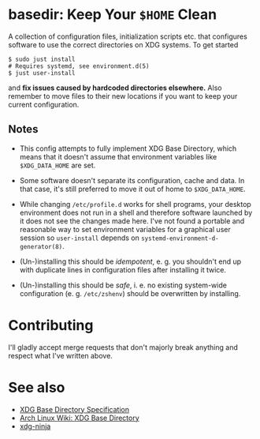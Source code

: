 # basedir: Keep Your `$HOME` Clean
A collection of configuration files, initialization scripts etc. that configures software to use the correct directories on XDG systems.
To get started
```
$ sudo just install
# Requires systemd, see environment.d(5)
$ just user-install
```
and **fix issues caused by hardcoded directories elsewhere.** Also remember to move files to their new locations if you want to keep your current configuration.

## Notes
- This config attempts to fully implement XDG Base Directory, which means that it doesn't assume that environment variables like `$XDG_DATA_HOME` are set.

- Some software doesn't separate its configuration, cache and data. In that case, it's still preferred to move it out of home to `$XDG_DATA_HOME`.

- While changing `/etc/profile.d` works for shell programs, your desktop environment does not run in a shell and therefore software launched by it does not see the changes made here. 
I've not found a portable and reasonable way to set environment variables for a graphical user session so `user-install` depends on `systemd-environment-d-generator(8)`.

- (Un-)installing this should be *idempotent*, e. g. you shouldn't end up with duplicate lines in configuration files after installing it twice.

- (Un-)installing this should be *safe*, i. e. no existing system-wide configuration (e. g. `/etc/zshenv`) should be overwritten by installing.

# Contributing
I'll gladly accept merge requests that don't majorly break anything and respect what I've written above.

# See also
- [XDG Base Directory Specification](https://specifications.freedesktop.org/basedir-spec/basedir-spec-latest.html)
- [Arch Linux Wiki: XDG Base Directory](https://wiki.archlinux.org/title/XDG_Base_Directory)
- [xdg-ninja](https://github.com/b3nj5m1n/xdg-ninja)
